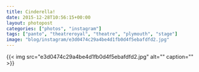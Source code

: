 ```yaml
---
title: Cinderella!
date: 2015-12-28T10:56:15+00:00
layout: photopost
categories: ["photos", "instagram"]
tags: ["panto", "theatreroyal", "theatre", "plymouth", "stage"]
image: "blog/instagram/e3d0474c29a4be4d1fb0d4f5ebafdfd2.jpg"
---
```


{{< img src="e3d0474c29a4be4d1fb0d4f5ebafdfd2.jpg" alt="" caption="" >}}



